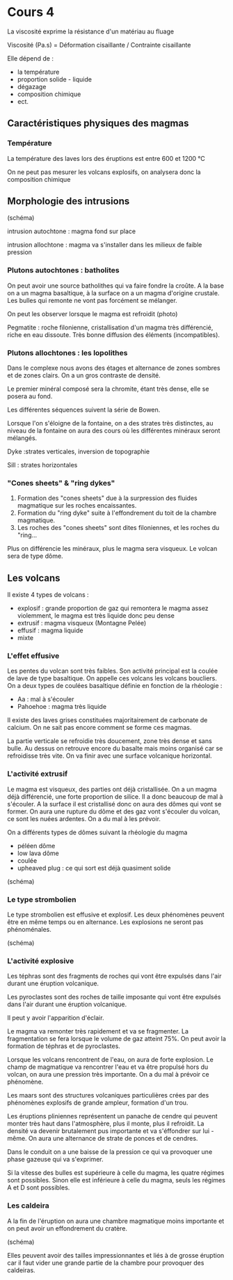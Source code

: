 # Cours 4

La viscosité exprime la résistance d'un matériau au fluage

Viscosité (Pa.s) = Déformation cisaillante / Contrainte cisaillante

Elle dépend de :

* la température
* proportion solide - liquide
* dégazage
* composition chimique
* ect.

## Caractéristiques physiques des magmas

### Température

La température des laves lors des éruptions est entre 600 et 1200 °C

On ne peut pas mesurer les volcans explosifs, on analysera donc la composition chimique

## Morphologie des intrusions

(schéma)

intrusion autochtone : magma fond sur place

intrusion allochtone : magma va s'installer dans les milieux de faible pression

### Plutons autochtones : batholites

On peut avoir une source batholithes qui va faire fondre la croûte. A la base on a un magma basaltique, à la surface on a un magma d'origine crustale. Les bulles qui remonte ne vont pas forcément se mélanger.

On peut les observer lorsque le magma est refroidit (photo)

Pegmatite : roche filonienne, cristallisation d'un magma très différencié, riche en eau dissoute. Très bonne diffusion des éléments (incompatibles).

### Plutons allochtones : les lopolithes

Dans le complexe  nous avons des étages et alternance de zones sombres et de zones clairs. On a un gros contraste de densité.

Le premier minéral composé sera la chromite, étant très dense, elle se posera au fond.

Les différentes séquences suivent la série de Bowen.

Lorsque l'on s'éloigne de la fontaine, on a des strates très distinctes, au niveau de la fontaine on aura des cours où les différentes minéraux seront mélangés.

Dyke :strates verticales, inversion de topographie

Sill : strates horizontales

### "Cones sheets" & "ring dykes"

1. Formation des "cones sheets" due à la surpression des fluides magmatique sur les roches encaissantes.
2. Formation du "ring dyke" suite à l'effondrement du toit de la chambre magmatique.
3. Les roches des "cones sheets" sont dites filoniennes, et les roches du "ring...

Plus on différencie les minéraux, plus le magma sera visqueux. Le volcan sera de type dôme.

## Les volcans

Il existe 4 types de volcans :

* explosif : grande proportion de gaz qui remontera le magma assez violemment, le magma est très liquide donc peu dense
* extrusif : magma  visqueux (Montagne Pelée)
* effusif : magma liquide
* mixte

### L'effet effusive

Les pentes du volcan sont très faibles. Son activité principal est la coulée de lave de type basaltique. On appelle ces volcans les volcans boucliers. On a deux types de coulées basaltique définie en fonction de la rhéologie :

* Aa : mal à s'écouler
* Pahoehoe : magma très liquide

Il existe des laves grises constituées majoritairement de carbonate de calcium. On ne sait pas encore comment se forme ces magmas.

La partie verticale se refroidie très doucement, zone très dense et sans bulle. Au dessus on retrouve encore du basalte mais moins organisé car se refroidisse très vite. On va finir avec une surface volcanique horizontal.

### L'activité extrusif

Le magma est visqueux, des parties ont déjà cristallisée. On a un magma déjà différencié, une forte proportion de silice. Il a donc beaucoup de mal à s'écouler. A la surface il est cristallisé donc on aura des dômes qui vont se former. On aura une rupture du dôme et des gaz vont s'écouler du volcan, ce sont les nuées ardentes. On a du mal à les prévoir.

On a différents types de dômes suivant la rhéologie du magma

* péléen dôme
* low lava dôme
* coulée
* upheaved plug : ce qui sort est déjà quasiment solide

(schéma)

### Le type strombolien

Le type strombolien est effusive et explosif. Les deux phénomènes peuvent être en même temps ou en alternance. Les explosions ne seront pas phénoménales.

(schéma)

### L'activité explosive

Les téphras sont des fragments de roches qui vont être expulsés dans l'air durant une éruption volcanique.

Les pyroclastes sont des roches de taille imposante qui vont être expulsés dans l'air durant une éruption volcanique.

Il peut y avoir l'apparition d'éclair.

Le magma va remonter très rapidement et va se fragmenter. La fragmentation se fera lorsque le volume de gaz atteint 75%. On peut avoir la formation de téphras et de pyroclastes.

Lorsque les volcans rencontrent de l'eau, on aura de forte explosion. Le champ de magmatique va rencontrer l'eau et va être propulsé hors du volcan, on aura une pression très importante. On a du mal à prévoir ce phénomène.

Les maars sont des structures volcaniques particulières crées par des phénomènes explosifs de grande ampleur, formation d'un trou.

Les éruptions pliniennes représentent un panache de cendre qui peuvent monter très haut dans l'atmosphère, plus il monte, plus il refroidit. La densité va devenir brutalement pus importante et va s'éffondrer sur lui - même. On aura une alternance de strate de ponces et de cendres.

Dans le conduit on a une baisse de la pression ce qui va provoquer une phase gazeuse qui va s'exprimer.

Si la vitesse des bulles est supérieure à celle du magma, les quatre régimes sont possibles. Sinon elle est inférieure à celle du magma, seuls les régimes A et D sont possibles.

### Les caldeira

A la fin de l'éruption on aura une chambre magmatique moins importante et on peut avoir un effondrement du cratère.

(schéma)

Elles peuvent avoir des tailles impressionnantes et liés à de grosse éruption car il faut vider une grande partie de la chambre pour provoquer des caldeiras.

